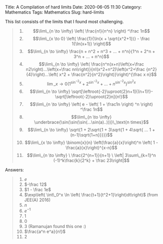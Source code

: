 Title: A Compilation of hard limits
Date: 2020-06-05 11:30
Category: Mathematics
Tags: Mathematics
Slug: hard-limits

This list consists of the limits that I found most challenging.

> 1. $$\lim\_{n \to \infty} \left( \frac{n!}{n^n} \right) ^\frac 1n$$
> 2. $$\lim\_{x \to 0} \left( \frac{1}{\ln(x + \sqrt{x^2+1})} - \frac 1{\ln(x+1)} \right)$$
> 3. $$\lim\_{n \to \infty} \frac{n + n^2 + n^3 + ... + n^n}{1^n + 2^n + 3^n + ... + n^n}$$
> 4. $$\lim\_{n \to \infty} \left( \frac{n^n(x+n)\left(x+\frac n2\right)...\left(x+\frac nn\right)}{n!(x^2+n^2)\left(x^2+\frac {n^2}{4}\right)...\left( x^2 + \frac{n^2}{n^2}\right)}\right)^{\frac x n}$$
> 5. $$\lim\_{x \to 0} \left( 1^{\sin^{-2}x} + 2^{\sin^{-2}x} + ... + n^{\sin^{-2}x}\right)^{\sin^2 x}$$
> 6. $$\lim\_{n \to \infty} \sqrt[\leftroot{-2}\uproot{2}n+1]{(n+1)!}-\sqrt[\leftroot{-2}\uproot{2}n]{n!}$$
> 7. $$\lim\_{n \to \infty} \left( e - \left( 1 + \frac1n \right) ^n \right) ^\frac 1n$$
> 8. $$\lim\_{n \to \infty} \underbrace{\sin(\sin(\sin(...\sin(a)..)))}\_\text{n times}$$
> 9. $$\lim\_{n \to \infty} \sqrt{1 + 2\sqrt{1 + 3\sqrt{1 + 4\sqrt{ ... 1 + (n-1)\sqrt{1+n}}}}}$$
> 10. $$\lim\_{x \to \infty} \binom{x}{n} \left(\frac{a}{x}\right)^n \left( 1 - \frac{a}{x}\right)^{x-n}$$
> 11. $$\lim\_{n \to \infty} \ \frac{2^{n+1}}{n+1} \ \left| 3\sum\_{k=1}^n (-1)^k\frac{k}{2^k} + \frac 23\right|$$

Answers:

> 1. $e$
> 2. $-\frac 12$
> 3. $1 - \frac 1e$
> 4. $\exp\left( \int\_0^x \ln \left( \frac{t+1}{t^2+1}\right)dt\right)$ (from JEE(A) 2016)
> 5. $n$
> 6. $e^{-1}$
> 7. $1$
> 8. $0$
> 9. $3$ (Ramanujan found this one :)
> 10. $\frac{a^n e^a}{n!}$
> 11. $2$
